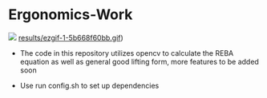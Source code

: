 # Ergonomics-Work

![](https://github.com/wndrsn1/Ergonomics-CV/blob/main/results/Lifting_form.gif)
[results/ezgif-1-5b668f60bb.gif](https://github.com/wndrsn1/Ergonomics-CV/blob/main/results/ezgif-1-5b668f60bb.gif))


-  The code in this repository utilizes opencv to calculate the REBA equation as well as general good lifting form, more features to be added soon  


- Use run config.sh to set up dependencies
